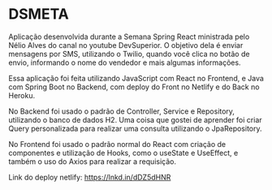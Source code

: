 # DSMETA

Aplicação desenvolvida durante a Semana Spring React ministrada pelo Nélio Alves do canal no youtube DevSuperior. O objetivo dela é enviar mensagens por SMS, utilizando o Twilio, quando você clica no botão de envio, informando o nome do vendedor e mais algumas informações.

Essa aplicação foi feita utilizando JavaScript com React no Frontend, e Java com Spring Boot no Backend, com deploy do Front no Netlify e do Back no Heroku.

No Backend foi usado o padrão de Controller, Service e Repository, utilizando o banco de dados H2. Uma coisa que gostei de aprender foi criar Query personalizada para realizar uma consulta utilizando o JpaRepository.

No Frontend foi usado o padrão normal do React com criação de componentes e utilização de Hooks, como o useState e UseEffect, e também o uso do Axios para realizar a requisição.

Link do deploy netlify: https://lnkd.in/dDZ5dHNR
